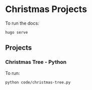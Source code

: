 # Christmas Projects

To run the docs:
```shell
hugo serve
```

## Projects

### Christmas Tree - Python

To run:
```shell
python code/christmas-tree.py
```

